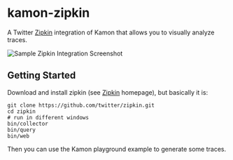 kamon-zipkin
============

A Twitter [Zipkin] integration of Kamon that allows you to visually analyze traces.

![Sample Zipkin Integration Screenshot](zipking4.png)



Getting Started
---------------

Download and install zipkin (see [Zipkin] homepage), but basically it is:

```
git clone https://github.com/twitter/zipkin.git
cd zipkin
# run in different windows
bin/collector
bin/query
bin/web
```

Then you can use the Kamon playground example to generate some traces.


[Zipkin]: https://github.com/twitter/zipkin



